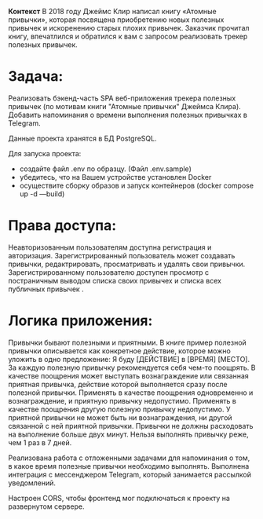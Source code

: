 **Контекст**
В 2018 году Джеймс Клир написал книгу «Атомные привычки»,
которая посвящена приобретению новых полезных привычек и искоренению старых плохих привычек.
Заказчик прочитал книгу, впечатлился и обратился к вам с запросом реализовать трекер полезных привычек.

# Задача: 

Реализовать бэкенд-часть SPA веб-приложения трекера полезных привычек (по мотивам книги "Атомные привычки" Джеймса Клира).
Добавить напоминания о времени выполнения полезных привычках в Telegram.

Данные проекта хранятся в БД PostgreSQL.

Для запуска проекта:
- создайте файл .env по образцу. (Файл .env.sample)
- убедитесь, что на Вашем устройстве установлен Docker
- осуществите сборку образов и запуск контейнеров (docker compose up -d —build)

# Права доступа: 

Неавторизованным пользователям доступна регистрация и авторизация.
Зарегистрированный пользователь может создавать привычки, редактрировать, просматривать и удалять свои привычки.
Зарегистрированному пользователю доступен просмотр с постраничным выводом списка своих привычех и списка всех публичных привычек .

# Логика приложения:

Привычки бывают полезными и приятными.
В книге пример полезной привычки описывается как конкретное действие, которое можно уложить в одно предложение:
Я буду [ДЕЙСТВИЕ] в [ВРЕМЯ] [МЕСТО].
За каждую полезную привычку рекомендуется себя чем-то поощрять.
В качестве поощрения может выступать вознаграждение или связанная приятная привычка, действие которой выполняется сразу после полезной привычки.
Применять в качестве поощрения одновременно и вознаграждение, и приятную привычку недопустимо.
Применять в качестве поощрения другую полезную привычку недопустимо.
У приятной привычки не может быть ни вознаграждения, ни другой связанной с ней приятной привычки.
Привычки не должны расходовать на выполнение больше двух минут.
Нельзя выполнять привычку реже, чем 1 раз в 7 дней.

Реализована работа с отложенными задачами для напоминания о том, в какое время полезные привычки необходимо выполнять.
Выполнена интеграция с мессенджером Telegram, который занимается рассылкой уведомлений.

Настроен CORS, чтобы фронтенд мог подключаться к проекту на развернутом сервере.